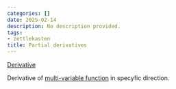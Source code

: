 ```yaml
---
categories: []
date: 2025-02-14
description: No description provided.
tags:
- zettlekasten
title: Partial derivatives
---
```


[Derivative](Derivative.md)

Derivative of [multi-variable function](multi-variable%20function) in specyfic direction.